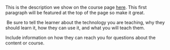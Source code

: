 This is the description we show on the course page [here](https://lab.github.com/kusumbarsaikia/https:youtube.comchanneluclfbpopptb-skpxfrehawfw). This first paragraph will be featured at the top of the page so make it great.
​

​
Be sure to tell the learner about the technology you are teaching, why they should learn it, how they can use it, and what you will teach them.
​


Include information on how they can reach you for questions about the content or course. 